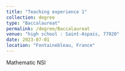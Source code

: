 ```yaml
---
title: "Teaching experience 1"
collection: degree
type: "Baccalaureat"
permalink: /degree/Baccalaureat
venue: "high school : Saint-Aspais, 77920"
date: 2023-07-01
location: "Fontainebleau, France"
---
```


Mathematic
NSI